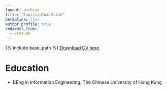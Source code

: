 ```yaml
---
layout: archive
title: "Ciurriculum Vitae"
permalink: /cv/
author_profile: true
redirect_from:
  - /resume
---
```


{% include base_path %}
[Download CV here](https://chinglamchoi.github.io/cchoi/files/Lui_K_CV.pdf)  

Education
======
* BEng in Information Engineering, The Chinese University of Hong Kong
